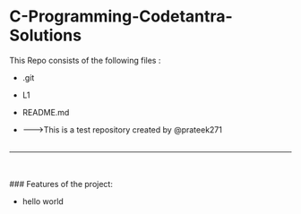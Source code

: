 # C-Programming-Codetantra-Solutions
This Repo consists of the following files :
- .git
- L1
- README.md




- --->This is a test repository created by @prateek271
<br><br>
---
<br><br>###	Features of the project:
<br>


- hello world